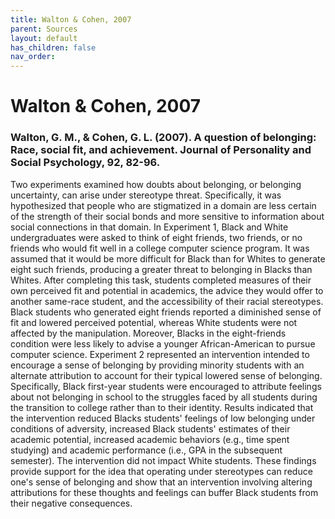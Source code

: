```yaml
---
title: Walton & Cohen, 2007
parent: Sources
layout: default
has_children: false
nav_order: 
---
```


# Walton & Cohen, 2007

### Walton, G. M., & Cohen, G. L. (2007). A question of belonging: Race, social fit, and achievement. Journal of Personality and Social Psychology, 92, 82-96.

Two experiments examined how doubts about belonging, or belonging uncertainty, can arise under stereotype threat. Specifically, it was hypothesized that people who are stigmatized in a domain are less certain of the strength of their social bonds and more sensitive to information about social connections in that domain. In Experiment 1, Black and White undergraduates were asked to think of eight friends, two friends, or no friends who would fit well in a college computer science program. It was assumed that it would be more difficult for Black than for Whites to generate eight such friends, producing a greater threat to belonging in Blacks than Whites. After completing this task, students completed measures of their own perceived fit and potential in academics, the advice they would offer to another same-race student, and the accessibility of their racial stereotypes. Black students who generated eight friends reported a diminished sense of fit and lowered perceived potential, whereas White students were not affected by the manipulation. Moreover, Blacks in the eight-friends condition were less likely to advise a younger African-American to pursue computer science. Experiment 2 represented an intervention intended to encourage a sense of belonging by providing minority students with an alternate attribution to account for their typical lowered sense of belonging. Specifically, Black first-year students were encouraged to attribute feelings about not belonging in school to the struggles faced by all students during the transition to college rather than to their identity. Results indicated that the intervention reduced Blacks students' feelings of low belonging under conditions of adversity, increased Black students' estimates of their academic potential, increased academic behaviors (e.g., time spent studying) and academic performance (i.e., GPA in the subsequent semester). The intervention did not impact White students. These findings provide support for the idea that operating under stereotypes can reduce one's sense of belonging and show that an intervention involving altering attributions for these thoughts and feelings can buffer Black students from their negative consequences.
